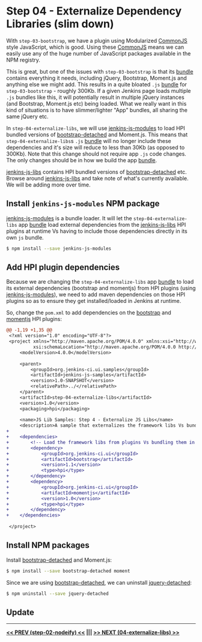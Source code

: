 # Step 04 - Externalize Dependency Libraries (slim down)
With `step-03-bootstrap`, we have a plugin using Modularized [CommonJS] style JavaScript, which is good. Using these
[CommonJS] means we can easily use any of the huge number of JavaScript packages available in the NPM registry.

This is great, but one of the issues with `step-03-bootstrap` is that its [bundle] contains everything it needs,
including jQuery, Bootstrap, Moment.js and anything else we might add. This results in a quite bloated `.js` [bundle]
for `step-03-bootstrap` - roughly 300Kb. If a given Jenkins page loads multiple `.js` bundles like this, it will
potentially result in multiple jQuery instances (and Bootstrap, Moment.js etc) being loaded. What we really want in
this kind of situations is to have slimmer/lighter "App" bundles, all sharing the same jQuery etc.

In `step-04-externalize-libs`, we will use [jenkins-js-modules] to load HPI bundled versions of [bootstrap-detached]
and Moment.js. This means that `step-04-externalize-libs`s `.js` [bundle] will no longer include these dependencies
and it's size will reduce to less than 30Kb (as opposed to 300Kb). Note that this change should not require app `.js`
code changes. The only changes should be in how we build the app [bundle].

[jenkins-js-libs] contains HPI bundled versions of [bootstrap-detached] etc. Browse around [jenkins-js-libs] and take
note of what's currently available. We will be adding more over time. 

## Install `jenkins-js-modules` NPM package
[jenkins-js-modules] is a bundle loader. It will let the `step-04-externalize-libs` app [bundle] load external
dependencies from the [jenkins-js-libs] HPI plugins at runtime Vs having to include those dependencies directly in its
own `js` bundle.

```sh
$ npm install --save jenkins-js-modules
```

## Add HPI plugin dependencies
Because we are changing the `step-04-externalize-libs` app [bundle] to load its external dependencies (bootstrap and 
momentjs) from HPI plugins (using [jenkins-js-modules]), we need to add maven dependencies on those HPI plugins so as to
ensure they get installed/loaded in Jenkins at runtime.

So, change the `pom.xml` to add dependencies on the [bootstrap](https://github.com/jenkinsci/js-libs/tree/master/bootstrap)
and [momentjs](https://github.com/jenkinsci/js-libs/tree/master/momentjs) HPI plugins:

```diff
@@ -1,19 +1,35 @@
 <?xml version="1.0" encoding="UTF-8"?>
 <project xmlns="http://maven.apache.org/POM/4.0.0" xmlns:xsi="http://www.w3.org/2001/XMLSchema-instance"
          xsi:schemaLocation="http://maven.apache.org/POM/4.0.0 http://maven.apache.org/maven-v4_0_0.xsd">
     <modelVersion>4.0.0</modelVersion>
 
     <parent>
         <groupId>org.jenkins-ci.ui.samples</groupId>
         <artifactId>jenkins-js-samples</artifactId>
         <version>1.0-SNAPSHOT</version>
         <relativePath>../</relativePath>
     </parent>
     <artifactId>step-04-externalize-libs</artifactId>
     <version>1.0</version>
     <packaging>hpi</packaging>
 
     <name>JS Lib Samples: Step 4 - Externalize JS Libs</name>
     <description>A sample that externalizes the framework libs Vs bundling them all</description>
+    
+    <dependencies>
+        <!-- Load the framework libs from plugins Vs bundling them in an uber-bundle. -->
+        <dependency>
+            <groupId>org.jenkins-ci.ui</groupId>
+            <artifactId>bootstrap</artifactId>
+            <version>1.1</version>
+            <type>hpi</type>
+        </dependency>
+        <dependency>
+            <groupId>org.jenkins-ci.ui</groupId>
+            <artifactId>momentjs</artifactId>
+            <version>1.0</version>
+            <type>hpi</type>            
+        </dependency>
+    </dependencies>
 
 </project>
```

## Install NPM packages
Install [bootstrap-detached] and Moment.js:

```sh
$ npm install --save bootstrap-detached moment
```

Since we are using [bootstrap-detached], we can uninstall [jquery-detached]:

```sh
$ npm uninstall --save jquery-detached
```

## Update 


<hr/>
<b><a href="../../../tree/master/step-02-nodeify">&lt;&lt; PREV (step-02-nodeify) &lt;&lt;</a>  |||  <a href="../../../tree/master/step-04-externalize-libs">&gt;&gt; NEXT (04-externalize-libs) &gt;&gt;</a></b>

[Node.js]: https://nodejs.org
[Gulp]: https://github.com/gulpjs/gulp
[jenkins-js-builder]: https://github.com/jenkinsci/js-builder
[jenkins-js-modules]: https://github.com/jenkinsci/js-modules
[jenkins-js-libs]: https://github.com/jenkinsci/js-libs
[CommonJS]: http://www.commonjs.org/
[jquery-detached]: https://github.com/tfennelly/jquery-detached
[bootstrap-detached]: https://github.com/tfennelly/bootstrap-detached
[Browserify]: http://browserify.org/
[bundle]: https://github.com/jenkinsci/js-modules/blob/master/FAQs.md#what-is-the-difference-between-a-module-and-a-bundle

